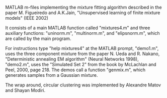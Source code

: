 MATLAB m-files implementing the mixture fitting algorithm described in the paper M. Figueiredo and A.K.Jain, "Unsupervised learning of finite mixture models" (IEEE 2002)

It consists of a main MATLAB function called "mixtures4.m" and three auxiliary functions: "uninorm.m", "multinorm.m", and
"elipsnorm.m", which are called by the main program.

For instructions type "help mixtures4" at the MATLAB prompt, "demo1.m", uses the three component mixture
from the paper N. Ueda and R. Nakano, "Deterministic annealing EM algorithm" (Neural Networks 1998), "demo2.m", uses the "Simulated Set 2" from the book by McLachlan and Peel, 2000, page 218. The demos call a function "genmix.m", which generates samples from a Gaussian mixture.

The wrap around, circular clustering was implemented by Alexandre Matov and Shayan Modiri.
